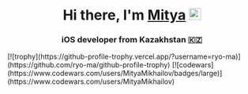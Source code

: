 <h1 align="center">Hi there, I'm <a href="https://about.me/mityamikhailov/" target="_blank">Mitya</a> 
<img src="https://github.com/blackcater/blackcater/raw/main/images/Hi.gif" height="24" width="24"/></h1>
<h3 align="center">iOS developer from Kazakhstan 🇰🇿</h3>
[![trophy](https://github-profile-trophy.vercel.app/?username=ryo-ma)](https://github.com/ryo-ma/github-profile-trophy)
[![codewars](https://www.codewars.com/users/MityaMikhailov/badges/large)](https://www.codewars.com/users/MityaMikhailov)
